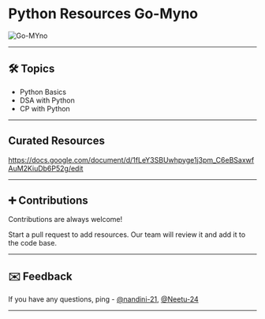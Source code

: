 # Python Resources Go-Myno

![Go-MYno](https://avatars.githubusercontent.com/u/90472883?s=200&v=4)

---

## 🛠 Topics

- Python Basics
- DSA with Python
- CP with Python

---

## Curated Resources

https://docs.google.com/document/d/1fLeY3SBUwhpyge1j3pm_C6eBSaxwfAuM2KiuDb6P52g/edit

---

## ➕ Contributions

Contributions are always welcome!

Start a pull request to add resources. Our team will review it and add it to the code base.

---

## ✉️ Feedback

If you have any questions, ping - [@nandini-21](https://github.com/nandini-21), [@Neetu-24](https://github.com/Neetu-24)   

---


